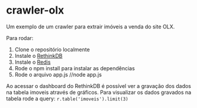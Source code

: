 # crawler-olx
Um exemplo de um crawler para extrair imóveis a venda do site OLX.

Para rodar:

1. Clone o repositório localmente
2. Instale o [RethinkDB](https://www.rethinkdb.com/docs/install/)
3. Instale o [Redis](http://redis.io/download)
4. Rode o npm install para instalar as dependências
5. Rode o arquivo app.js //node app.js

Ao acessar o dashboard do RethinkDB é possível ver a gravação dos dados na tabela imoveis através de gráficos. 
Para visualizar os dados gravados na tabela rode a query:
``r.table('imoveis').limit(3) ``



